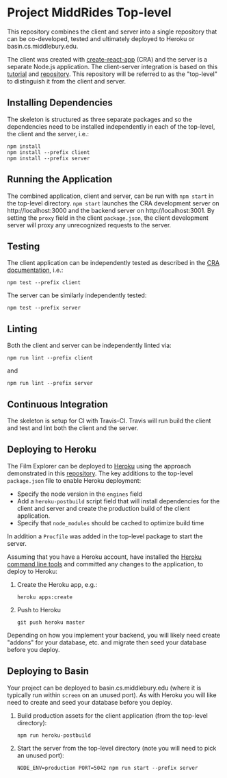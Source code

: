 # Project MiddRides Top-level

This repository combines the client and server into a single repository that can be co-developed, tested and ultimately deployed to Heroku or basin.cs.middlebury.edu.

The client was created with [create-react-app](https://github.com/facebookincubator/create-react-app) (CRA) and the server is a separate Node.js application. The client-server integration is based on this [tutorial](https://www.fullstackreact.com/articles/using-create-react-app-with-a-server/) and [repository](https://github.com/fullstackreact/food-lookup-demo). This repository will be referred to as the "top-level" to distinguish it from the client and server.

## Installing Dependencies

The skeleton is structured as three separate packages and so the dependencies need to be installed independently in each of the top-level, the client and the server, i.e.:

```
npm install
npm install --prefix client
npm install --prefix server
```

## Running the Application

The combined application, client and server, can be run with `npm start` in the top-level directory. `npm start` launches the CRA development server on http://localhost:3000 and the backend server on http://localhost:3001. By setting the `proxy` field in the client `package.json`, the client development server will proxy any unrecognized requests to the server.

## Testing

The client application can be independently tested as described in the [CRA documentation](https://github.com/facebookincubator/create-react-app/blob/master/packages/react-scripts/template/README.md#running-tests), i.e.:

```
npm test --prefix client
```

The server can be similarly independently tested:

```
npm test --prefix server
```

## Linting

Both the client and server can be independently linted via:

```
npm run lint --prefix client
```

and

```
npm run lint --prefix server
```

## Continuous Integration

The skeleton is setup for CI with Travis-CI. Travis will run build the client and test and lint both the client and the server.

## Deploying to Heroku

The Film Explorer can be deployed to [Heroku](heroku.com) using the approach demonstrated in this [repository](https://github.com/mars/heroku-cra-node). The key additions to the top-level `package.json` file to enable Heroku deployment:

* Specify the node version in the `engines` field
* Add a `heroku-postbuild` script field that will install dependencies for the client and server and create the production build of the client application.
* Specify that `node_modules` should be cached to optimize build time

In addition a `Procfile` was added in the top-level package to start the server.

Assuming that you have a Heroku account, have installed the [Heroku command line tools](https://devcenter.heroku.com/articles/heroku-cli) and committed any changes to the application, to deploy to Heroku:

1. Create the Heroku app, e.g.:

    ```
    heroku apps:create
    ```

1. Push to Heroku

    ```
    git push heroku master
    ```

Depending on how you implement your backend, you will likely need create "addons" for your database, etc. and migrate then seed your database before you deploy.

## Deploying to Basin

Your project can be deployed to basin.cs.middlebury.edu (where it is typically run within `screen` on an unused port). As with Heroku you will like need to create and seed your database before you deploy.

1. Build production assets for the client application (from the top-level directory):

    ```
    npm run heroku-postbuild
    ```

1. Start the server from the top-level directory (note you will need to pick an unused port):

  	```
  	NODE_ENV=production PORT=5042 npm run start --prefix server
  	```
